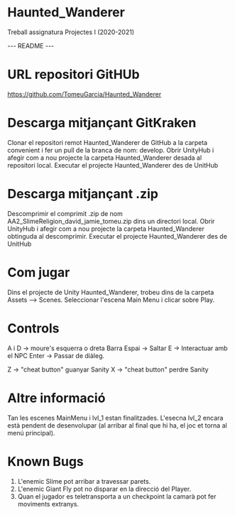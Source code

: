 # Haunted_Wanderer
Treball assignatura Projectes I (2020-2021)



--- README ---

URL repositori GitHUb
=====================
https://github.com/TomeuGarcia/Haunted_Wanderer


Descarga mitjançant GitKraken
=============================
Clonar el repositori remot Haunted_Wanderer de GitHub a la carpeta convenient i fer un pull de la branca de nom: develop. 
Obrir UnityHub i afegir com a nou projecte la carpeta Haunted_Wanderer desada al repositori local.
Executar el projecte Haunted_Wanderer des de UnitHub

Descarga mitjançant .zip
========================
Descomprimir el comprimit .zip de nom AA2_SlimeReligion_david_jamie_tomeu.zip dins 
un directori local. 
Obrir UnityHub i afegir com a nou projecte la carpeta Haunted_Wanderer obtinguda al descomprimir.
Executar el projecte Haunted_Wanderer des de UnitHub


Com jugar
=========
Dins el projecte de Unity Haunted_Wanderer, trobeu dins de la carpeta Assets --> Scenes. 
Seleccionar l'escena Main Menu i clicar sobre Play.


Controls
========

A i D -> moure's esquerra o dreta
Barra Espai -> Saltar
E -> Interactuar amb el NPC
Enter -> Passar de diàleg.

Z -> "cheat button" guanyar Sanity
X -> "cheat button" perdre Sanity

Altre informació 
================
Tan les escenes MainMenu i lvl_1 estan finalitzades. 
L'esecna lvl_2 encara està pendent de desenvolupar (al arribar al final que hi ha, el joc et torna al menú principal).

Known Bugs
==========
1. L'enemic Slime pot arribar a travessar parets.
2. L'enemic Giant Fly pot no disparar en la direcció del Player.
3. Quan el jugador es teletransporta a un checkpoint la camarà pot fer moviments extranys.



